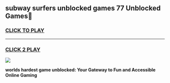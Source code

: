 
## subway surfers unblocked games 77 Unblocked Games👋
<h3>
<a href="https://premium.freeplayer.one?title=subway_surfers_unblocked_games_77&ref=16F">CLICK TO PLAY</a></h3>
<hr>

<h3>
<a href="https://premium.freeplayer.one?title=subway_surfers_unblocked_games_77&ref=16F">CLICK 2 PLAY</a>
  
</h3>

<a href="https://premium.freeplayer.one?title=subway_surfers_unblocked_games_77&ref=16F/"><img src="https://clearcache.store/games.png"></a>


**worlds hardest game unblocked: Your Gateway to Fun and Accessible Online Gaming**
